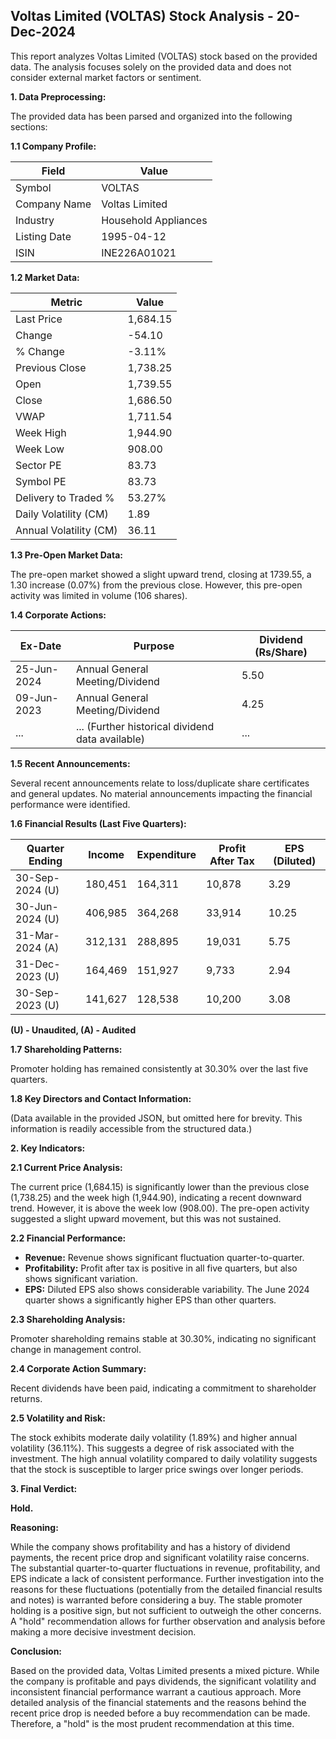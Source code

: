 ## Voltas Limited (VOLTAS) Stock Analysis - 20-Dec-2024

This report analyzes Voltas Limited (VOLTAS) stock based on the provided data.  The analysis focuses solely on the provided data and does not consider external market factors or sentiment.

**1. Data Preprocessing:**

The provided data has been parsed and organized into the following sections:

**1.1 Company Profile:**

| Field             | Value                     |
|----------------------|--------------------------|
| Symbol              | VOLTAS                    |
| Company Name        | Voltas Limited            |
| Industry            | Household Appliances      |
| Listing Date        | 1995-04-12                |
| ISIN                | INE226A01021              |


**1.2 Market Data:**

| Metric                | Value      |
|------------------------|-------------|
| Last Price             | 1,684.15    |
| Change                 | -54.10      |
| % Change               | -3.11%      |
| Previous Close         | 1,738.25    |
| Open                   | 1,739.55    |
| Close                  | 1,686.50    |
| VWAP                  | 1,711.54    |
| Week High              | 1,944.90    |
| Week Low               | 908.00      |
| Sector PE              | 83.73       |
| Symbol PE              | 83.73       |
| Delivery to Traded %  | 53.27%      |
| Daily Volatility (CM) | 1.89        |
| Annual Volatility (CM)| 36.11       |


**1.3 Pre-Open Market Data:**

The pre-open market showed a slight upward trend, closing at 1739.55, a 1.30 increase (0.07%) from the previous close.  However, this pre-open activity was limited in volume (106 shares).

**1.4 Corporate Actions:**

| Ex-Date     | Purpose                                      | Dividend (Rs/Share) |
|-------------|----------------------------------------------|----------------------|
| 25-Jun-2024 | Annual General Meeting/Dividend              | 5.50                 |
| 09-Jun-2023 | Annual General Meeting/Dividend              | 4.25                 |
| ...         | ... (Further historical dividend data available) | ...                  |


**1.5 Recent Announcements:**

Several recent announcements relate to loss/duplicate share certificates and general updates.  No material announcements impacting the financial performance were identified.


**1.6 Financial Results (Last Five Quarters):**

| Quarter Ending     | Income      | Expenditure | Profit After Tax | EPS (Diluted) |
|----------------------|-------------|--------------|-------------------|----------------|
| 30-Sep-2024 (U)    | 180,451     | 164,311      | 10,878           | 3.29            |
| 30-Jun-2024 (U)    | 406,985     | 364,268      | 33,914           | 10.25           |
| 31-Mar-2024 (A)    | 312,131     | 288,895      | 19,031           | 5.75            |
| 31-Dec-2023 (U)    | 164,469     | 151,927      | 9,733            | 2.94            |
| 30-Sep-2023 (U)    | 141,627     | 128,538      | 10,200           | 3.08            |

**(U) - Unaudited, (A) - Audited**


**1.7 Shareholding Patterns:**

Promoter holding has remained consistently at 30.30% over the last five quarters.


**1.8 Key Directors and Contact Information:**

(Data available in the provided JSON, but omitted here for brevity.  This information is readily accessible from the structured data.)


**2. Key Indicators:**

**2.1 Current Price Analysis:**

The current price (1,684.15) is significantly lower than the previous close (1,738.25) and the week high (1,944.90), indicating a recent downward trend.  However, it is above the week low (908.00). The pre-open activity suggested a slight upward movement, but this was not sustained.

**2.2 Financial Performance:**

* **Revenue:** Revenue shows significant fluctuation quarter-to-quarter.
* **Profitability:** Profit after tax is positive in all five quarters, but also shows significant variation.
* **EPS:** Diluted EPS also shows considerable variability.  The June 2024 quarter shows a significantly higher EPS than other quarters.

**2.3 Shareholding Analysis:**

Promoter shareholding remains stable at 30.30%, indicating no significant change in management control.

**2.4 Corporate Action Summary:**

Recent dividends have been paid, indicating a commitment to shareholder returns.

**2.5 Volatility and Risk:**

The stock exhibits moderate daily volatility (1.89%) and higher annual volatility (36.11%).  This suggests a degree of risk associated with the investment.  The high annual volatility compared to daily volatility suggests that the stock is susceptible to larger price swings over longer periods.

**3. Final Verdict:**

**Hold.**

**Reasoning:**

While the company shows profitability and has a history of dividend payments, the recent price drop and significant volatility raise concerns.  The substantial quarter-to-quarter fluctuations in revenue, profitability, and EPS indicate a lack of consistent performance.  Further investigation into the reasons for these fluctuations (potentially from the detailed financial results and notes) is warranted before considering a buy.  The stable promoter holding is a positive sign, but not sufficient to outweigh the other concerns.  A "hold" recommendation allows for further observation and analysis before making a more decisive investment decision.

**Conclusion:**

Based on the provided data, Voltas Limited presents a mixed picture.  While the company is profitable and pays dividends, the significant volatility and inconsistent financial performance warrant a cautious approach.  More detailed analysis of the financial statements and the reasons behind the recent price drop is needed before a buy recommendation can be made.  Therefore, a "hold" is the most prudent recommendation at this time.
